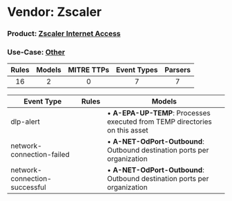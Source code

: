 Vendor: Zscaler
===============
### Product: [Zscaler Internet Access](../ds_zscaler_zscaler_internet_access.md)
### Use-Case: [Other](../../../../UseCases/uc_other.md)

| Rules | Models | MITRE TTPs | Event Types | Parsers |
|:-----:|:------:|:----------:|:-----------:|:-------:|
|  16   |   2    |     0      |      7      |    7    |

| Event Type                    | Rules | Models                                                                          |
| ----------------------------- | ----- | ------------------------------------------------------------------------------- |
| dlp-alert                     |       |  • <b>A-EPA-UP-TEMP</b>: Processes executed from TEMP directories on this asset |
| network-connection-failed     |       |  • <b>A-NET-OdPort-Outbound</b>: Outbound destination ports per organization    |
| network-connection-successful |       |  • <b>A-NET-OdPort-Outbound</b>: Outbound destination ports per organization    |